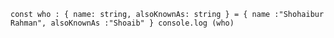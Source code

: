 `
const who : { name: string, alsoKnownAs: string } =
{
  name :"Shohaibur Rahman",
  alsoKnownAs :"Shoaib"
  }
console.log (who)
`